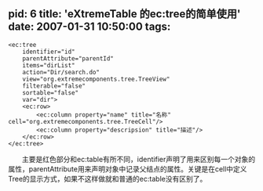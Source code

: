 pid: 6
title: 'eXtremeTable 的ec:tree的简单使用'
date: 2007-01-31 10:50:00
tags:
---

```
<ec:tree 
    identifier="id" 
    parentAttribute="parentId" 
    items="dirList" 
    action="Dir/search.do" 
    view="org.extremecomponents.tree.TreeView" 
    filterable="false" 
    sortable="false" 
    var="dir"> 
    <ec:row> 
        <ec:column property="name" title="名称" cell="org.extremecomponents.tree.TreeCell"/> 
        <ec:column property="descripsion" title="描述"/> 
    </ec:row> 
</ec:tree>
```

&emsp;&emsp;主要是红色部分和ec:table有所不同，identifier声明了用来区别每一个对象的属性，parentAttribute用来声明对象中记录父结点的属性。关键是在cell中定义Tree的显示方式，如果不这样做就和普通的ec:table没有区别了。